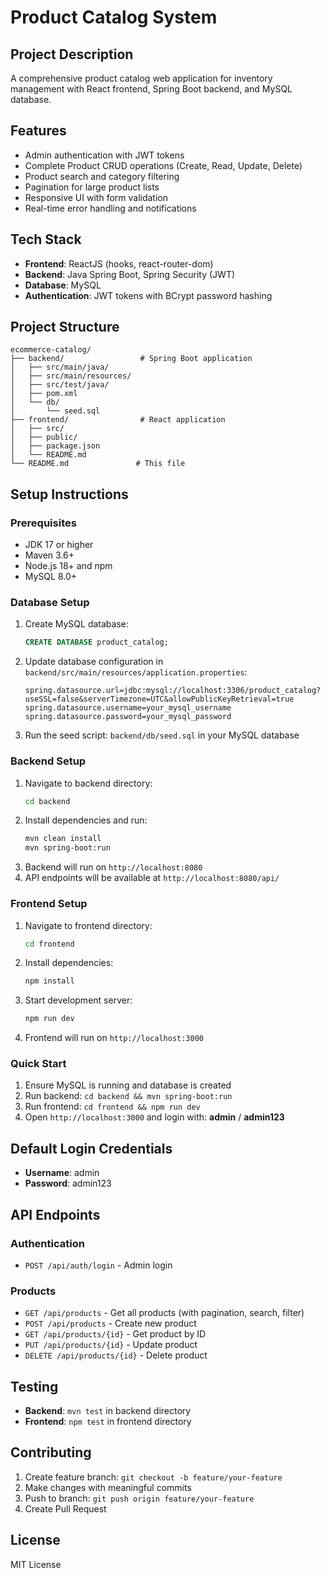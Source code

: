 # Product Catalog System

## Project Description
A comprehensive product catalog web application for inventory management with React frontend, Spring Boot backend, and MySQL database.

## Features
- Admin authentication with JWT tokens
- Complete Product CRUD operations (Create, Read, Update, Delete)
- Product search and category filtering
- Pagination for large product lists
- Responsive UI with form validation
- Real-time error handling and notifications

## Tech Stack
- **Frontend**: ReactJS (hooks, react-router-dom)
- **Backend**: Java Spring Boot, Spring Security (JWT)
- **Database**: MySQL
- **Authentication**: JWT tokens with BCrypt password hashing

## Project Structure
```
ecommerce-catalog/
├── backend/                 # Spring Boot application
│   ├── src/main/java/
│   ├── src/main/resources/
│   ├── src/test/java/
│   ├── pom.xml
│   └── db/
│       └── seed.sql
├── frontend/                # React application
│   ├── src/
│   ├── public/
│   ├── package.json
│   └── README.md
└── README.md               # This file
```

## Setup Instructions

### Prerequisites
- JDK 17 or higher
- Maven 3.6+  
- Node.js 18+ and npm
- MySQL 8.0+

### Database Setup
1. Create MySQL database:
   ```sql
   CREATE DATABASE product_catalog;
   ```
2. Update database configuration in `backend/src/main/resources/application.properties`:
   ```properties
   spring.datasource.url=jdbc:mysql://localhost:3306/product_catalog?useSSL=false&serverTimezone=UTC&allowPublicKeyRetrieval=true
   spring.datasource.username=your_mysql_username
   spring.datasource.password=your_mysql_password
   ```
3. Run the seed script: `backend/db/seed.sql` in your MySQL database

### Backend Setup
1. Navigate to backend directory:
   ```bash
   cd backend
   ```
2. Install dependencies and run:
   ```bash
   mvn clean install
   mvn spring-boot:run
   ```
3. Backend will run on `http://localhost:8080`
4. API endpoints will be available at `http://localhost:8080/api/`

### Frontend Setup
1. Navigate to frontend directory:
   ```bash
   cd frontend
   ```
2. Install dependencies:
   ```bash
   npm install
   ```
3. Start development server:
   ```bash
   npm run dev
   ```
4. Frontend will run on `http://localhost:3000`

### Quick Start
1. Ensure MySQL is running and database is created
2. Run backend: `cd backend && mvn spring-boot:run`
3. Run frontend: `cd frontend && npm run dev`
4. Open `http://localhost:3000` and login with: **admin** / **admin123**

## Default Login Credentials
- **Username**: admin
- **Password**: admin123

## API Endpoints

### Authentication
- `POST /api/auth/login` - Admin login

### Products
- `GET /api/products` - Get all products (with pagination, search, filter)
- `POST /api/products` - Create new product
- `GET /api/products/{id}` - Get product by ID
- `PUT /api/products/{id}` - Update product
- `DELETE /api/products/{id}` - Delete product

## Testing
- **Backend**: `mvn test` in backend directory
- **Frontend**: `npm test` in frontend directory

## Contributing
1. Create feature branch: `git checkout -b feature/your-feature`
2. Make changes with meaningful commits
3. Push to branch: `git push origin feature/your-feature`
4. Create Pull Request

## License
MIT License
